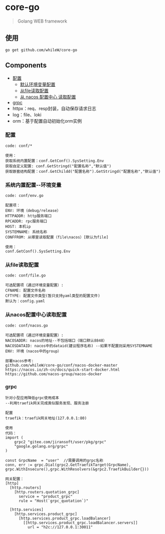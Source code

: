 # core-go
> Golang WEB framework 

## 使用
```
go get github.com/whileW/core-go
```

## Components

- [配置](#配置)
  - [默认环境变量配置](#系统内置配置--环境变量)
  - [从file读取配置](#从file读取配置)
  - [从 nacos 配置中心 读取配置](#从nacos配置中心读取配置)
- [grpc](#grpc)
- httpx：req、resp封装，自动保存请求日志
- log：file、loki
- orm：基于配置自动初始化orm实例


### 配置
```
code: conf/*

使用：
获取系统内置配置：conf.GetConf().SysSetting.Env
获取自定义配置: conf.GetStringd("配置名称","默认值")
获取嵌套结构配置：conf.GetChildd("配置名称").GetStringd("配置名称","默认值")
```

### 系统内置配置--环境变量
```
code: conf/env.go

配置项：
ENV: 环境（debug/release）
HTTPADDR: http服务端口
RPCADDR: rpc服务端口
HOST: 本机ip
SYSTEMNAME: 系统名称
CONFFROM: 从哪里读取配置（file\nacos）[默认为file]

使用：
conf.GetConf().SysSetting.Env
```

### 从file读取配置
```
code: conf/file.go

可选配置项（通过环境变量配置）:
CFNAME: 配置文件名称
CFTYPE: 配置文件类型(暂只支持yaml类型的配置文件)
默认为：config.yaml
```

### 从nacos配置中心读取配置
```
code: conf/nacos.go

可选配置项（通过环境变量配置）:
NACOSADDR: nacos的地址--不包括端口（端口默认8848）  
NACOSDATAID: nacos中的dataid(建议程序名称) --如果不配置则采用SYSTEMNAME   
ENV: 环境（nacos中的group）

部署nacos参考: 
github.com/whileW/core-go/conf/nacos-docker-master
https://nacos.io/zh-cn/docs/quick-start-docker.html
https://github.com/nacos-group/nacos-docker
```

### grpc
```
针对小型应用降低grpc使用成本
--利用traefik网关完成类似服务发现、服务注册

配置
traefik：traefik网关地址(127.0.0.1:80)

使用
代码：
import (
    grpc2 "gitee.com/jiransoft/user/pkg/grpc"
    "google.golang.org/grpc"
)

const GrpcName  = "user"  //需要调用的grpc名称
conn, err := grpc.Dial(grpc2.GetTraefikTarget(GrpcName), grpc.WithInsecure(),grpc.WithResolvers(&grpc2.TraefikBuilder{}))

网关配置：
[http]
  [http.routers]
    [http.routers.quotation_grpc]
      service = "product_grpc"
      rule = "Host(`grpc_quotation`)"

  [http.services]
    [http.services.product_grpc]
      [http.services.product_grpc.loadBalancer]
        [[http.services.product_grpc.loadBalancer.servers]]
          url = "h2c://127.0.0.1:30011"
```